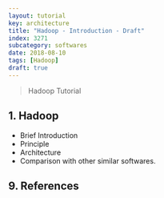 ```yaml
---
layout: tutorial
key: architecture
title: "Hadoop - Introduction - Draft"
index: 3271
subcategory: softwares
date: 2018-08-10
tags: [Hadoop]
draft: true
---
```


> Hadoop Tutorial

## 1. Hadoop
* Brief Introduction
* Principle
* Architecture
* Comparison with other similar softwares.


## 9. References
